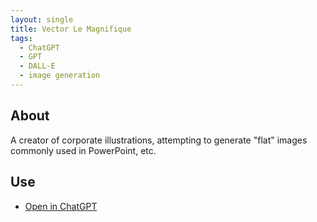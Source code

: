 ```yaml
---
layout: single
title: Vector Le Magnifique
tags:
  - ChatGPT
  - GPT
  - DALL-E
  - image generation
---
```


## About

A creator of corporate illustrations, attempting to generate "flat" images
commonly used in PowerPoint, etc.

## Use

* [Open in ChatGPT](https://chat.openai.com/g/g-wagBADp7N-vector-le-magnifique)
